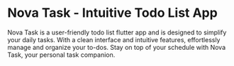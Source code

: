 # Nova Task - Intuitive Todo List App

Nova Task is a user-friendly todo list flutter app and is designed to simplify your daily tasks. With a clean interface and intuitive features, effortlessly manage and organize your to-dos. Stay on top of your schedule with Nova Task, your personal task companion.
